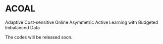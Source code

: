 # ACOAL
Adaptive Cost-sensitive Online Asymmetric Active Learning with Budgeted Imbalanced Data 

The codes will be released soon.
